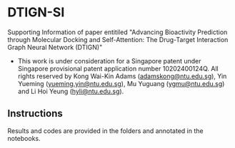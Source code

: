 # DTIGN-SI
Supporting Information of paper entitiled "Advancing Bioactivity Prediction through Molecular Docking and Self-Attention: The Drug-Target Interaction Graph Neural Network (DTIGN)"

- This work is under consideration for a Singapore patent under Singapore provisional patent application number 10202400124Q. All rights reserved by Kong Wai-Kin Adams (adamskong@ntu.edu.sg), Yin Yueming (yueming.yin@ntu.edu.sg), Mu Yuguang (ygmu@ntu.edu.sg) and Li Hoi Yeung (hyli@ntu.edu.sg).

## Instructions
Results and codes are provided in the folders and annotated in the notebooks.